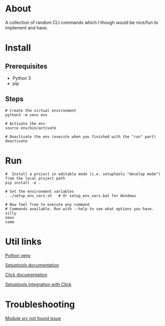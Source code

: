 # About

A collection of random CLI commands which I though would be nice/fun to implement and have.

# Install

## Prerequisites

- Python 3
- pip

## Steps

```shell
# Create the virtual environment
python3 -m venv env

# Activate the env
source env/bin/activate

# Deactivate the env (execute when you finished with the "run" part)
deactivate
```

# Run

```shell
#  Install a project in editable mode (i.e. setuptools "develop mode") from the local project path
pip install -e .

# Set the environment variables
. ./setup_env_vars.sh   # Or setup_env_vars.bat for Windows

# Now feel free to execute any command
# Commands available. Run with --help to see what options you have.
silly 
news
comm
```

# Util links

[Python venv](https://docs.python.org/3/library/venv.html)

[Setuptools documentation](https://setuptools.readthedocs.io/en/latest/)

[Click documentation](https://click.palletsprojects.com)

[Setuptools integration with Click](https://click.palletsprojects.com/en/8.0.x/setuptools/)

# Troubleshooting

[Module src not found issue](https://stackoverflow.com/questions/49838927/click-module-setuptools-example-didnt-work-out-of-the-box)
